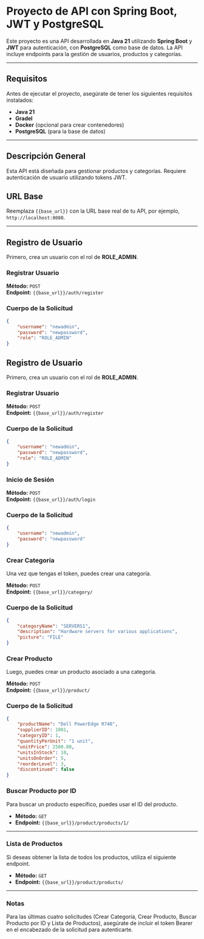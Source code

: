 # **Proyecto de API con Spring Boot, JWT y PostgreSQL**

Este proyecto es una API desarrollada en **Java 21** utilizando **Spring Boot** y **JWT** para autenticación, con **PostgreSQL** como base de datos. La API incluye endpoints para la gestión de usuarios, productos y categorías.

---

## **Requisitos**

Antes de ejecutar el proyecto, asegúrate de tener los siguientes requisitos instalados:

- **Java 21**
- **Gradel**
- **Docker** (opcional para crear contenedores)
- **PostgreSQL** (para la base de datos)

---

## Descripción General
Esta API está diseñada para gestionar productos y categorías. Requiere autenticación de usuario utilizando tokens JWT.

## URL Base
Reemplaza `{{base_url}}` con la URL base real de tu API, por ejemplo, `http://localhost:8080`.

---

## Registro de Usuario

Primero, crea un usuario con el rol de **ROLE_ADMIN**.

### Registrar Usuario
**Método:** `POST`  
**Endpoint:** `{{base_url}}/auth/register`

### Cuerpo de la Solicitud
```json
{
    "username": "newadmin",
    "password": "newpassword",
    "role": "ROLE_ADMIN"
}
```
## Registro de Usuario

Primero, crea un usuario con el rol de **ROLE_ADMIN**.

### Registrar Usuario
**Método:** `POST`  
**Endpoint:** `{{base_url}}/auth/register`

### Cuerpo de la Solicitud
```json
{
    "username": "newadmin",
    "password": "newpassword",
    "role": "ROLE_ADMIN"
}
```
### Inicio de Sesión

**Método:** `POST`  
**Endpoint:** `{{base_url}}/auth/login`

### Cuerpo de la Solicitud
```json
{
    "username": "newadmin",
    "password": "newpassword"
}
```
### Crear Categoría

Una vez que tengas el token, puedes crear una categoría.

**Método:** `POST`  
**Endpoint:** `{{base_url}}/category/`

### Cuerpo de la Solicitud
```json
{
    "categoryName": "SERVERS1",
    "description": "Hardware servers for various applications",
    "picture": "FILE"
}
```
### Crear Producto

Luego, puedes crear un producto asociado a una categoría.

**Método:** `POST`  
**Endpoint:** `{{base_url}}/product/`

### Cuerpo de la Solicitud
```json
{
    "productName": "Dell PowerEdge R740",
    "supplierID": 1001,
    "categoryID": 1,
    "quantityPerUnit": "1 unit",
    "unitPrice": 2500.00,
    "unitsInStock": 10,
    "unitsOnOrder": 5,
    "reorderLevel": 3,
    "discontinued": false
}
```
### Buscar Producto por ID

Para buscar un producto específico, puedes usar el ID del producto.

- **Método:** `GET`  
- **Endpoint:** `{{base_url}}/product/products/1/`

---

### Lista de Productos

Si deseas obtener la lista de todos los productos, utiliza el siguiente endpoint.

- **Método:** `GET`  
- **Endpoint:** `{{base_url}}/product/products/`

---

### Notas

Para las últimas cuatro solicitudes (Crear Categoría, Crear Producto, Buscar Producto por ID y Lista de Productos), asegúrate de incluir el token Bearer en el encabezado de la solicitud para autenticarte.
